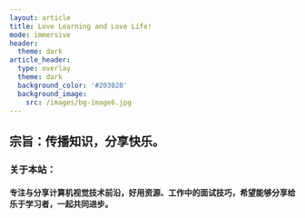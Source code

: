 ```yaml
---
layout: article
title: Love Learning and Love Life!
mode: immersive
header:
  theme: dark
article_header:
  type: overlay
  theme: dark
  background_color: '#203028'
  background_image:
    src: /images/bg-image6.jpg
---
```


## 宗旨：传播知识，分享快乐。
### 关于本站：  
####	专注与分享计算机视觉技术前沿，好用资源、工作中的面试技巧，希望能够分享给乐于学习者，一起共同进步。


